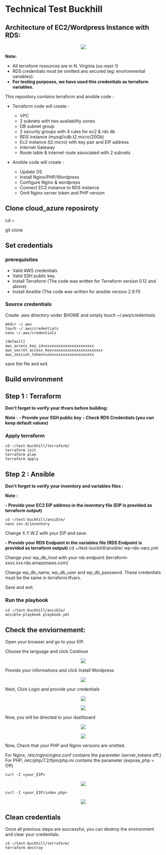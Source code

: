 # Technical Test Buckhill

## **Architecture of EC2/Wordpress Instance with RDS:**

<p align="center">
<img src="https://i.ibb.co/pLNYGG4/1.png" />
</p>

**Note:**

-	All terraform resources are in N. Virginia (us-east-1)
-	RDS credentials must be omitted ans secured (eg: environmental variables). 
- **For testing purposes, we have used this credentials as terraform variables.**

This repository contains terraform and ansible code : 
- Terraform code will create :
  - VPC 
  - 2 subnets with two availability zones
  - DB subnet group 
  - 2 security groups with 4 rules for ec2 & rds db
  - RDS instance (mysql/cdb.t2.micro/20Gb)
  - Ec2 instance (t2.micro) with key pair and EIP address
  - Internet Gateway
  - Route table & internet route associated with 2 subnets


- Ansible code will create :
  - Update OS
  - Install Nginx/PHP/Wordpress
  - Configure Nginx & wordpress 
  - Connect EC2 instance to RDS instance 
  - Omit Nginx server token and PHP version
 

## Clone cloud_azure reposiroty 

cd ~

git clone 

## Set credentials

### prerequisites 

- Valid AWS credentials
- Valid SSH public key.
- Install Terraform (The code was written for Terraform version 0.12 and above)
- Install Ansible (The code was written for ansible version 2.9.11)

### Source credentials 

Create .aws directory under $HOME and simply touch ~/.aws/credentials:

    mkdir ~/.aws
    touch ~/.aws/credentials
    nano ~/.aws/credentials

    [default]
    aws_access_key_id=xxxxxxxxxxxxxxxxxxxxxx
    aws_secret_access_key=xxxxxxxxxxxxxxxxxxxxxx
    aws_session_token=xxxxxxxxxxxxxxxxxxxxxx

save the file and exit.

## Build environment

## Step 1 : Terraform 

**Don't forget to verify your tfvars before building:**

**Note :**
**- Provide your SSH public key**
**- Check RDS Credentials (you can keep default values)**

### Apply terraform

    cd ~/test-buckhill/terraform/
    terraform init 
    terraform plan
    terraform apply

## Step 2 : Ansible 

**Don't forget to verify your inventory and variables files :**

**Note :**

**- Provide your EC2 EIP address in the inventory file (EIP is provided as terraform output)**

    cd ~/test-buckhill/ansible/
    nano inv.d/inventory

Change X.Y.W.Z with your EIP and save.

**- Provide your RDS Endpoint in the variables file (RDS Endpoint is provided as terraform output)**
    cd ~/test-buckhill/ansible/
    wp-rds-vars.yml


Change your wp_db_host with your rds endpoint (terraform-xxxx.xxx.rds.amazonaws.com)

Change wp_db_name, wp_db_user and wp_db_password. These credentials must be the same in terraform.tfvars.

Save and exit.

### Run the playbook

    cd ~/test-buckhill/ansible/
    ansible-playbook playbook.yml


## Check the enviornement:

Open your browser and go to your EIP.

Choose the language and click Continue 

<p align="center">
<img src="https://i.ibb.co/gv7JV9G/2.png" />
</p>


Provide your informations and click Install Wordpress 
<p align="center">
<img src="https://i.ibb.co/vx4R76D/3.png" />
</p>

Next, Click Login and provide your credentials

<p align="center">
<img src="https://i.ibb.co/L0rtfH1/4.png" />
</p>

<p align="center">
<img src="https://i.ibb.co/QrdJ1pR/5.png" />
</p>

Now, you will be directed to your dashboard 

<p align="center">
<img src="https://i.ibb.co/gDZ38sn/6.png" />
</p>

<p align="center">
<img src="https://i.ibb.co/MhDygtq/7.png" />
</p>

Now, Check that your PHP and Nginx versions are omitted.

For Nginx, /etc/nginx/nginx.conf contains the parameter (server_tokens  off;)
For PHP, /etc/php/7.2/fpm/php.ini contains the parameter (expose_php = Off)


    curl -I <your_EIP>

<p align="center">
<img src="https://i.ibb.co/fDYc6hM/8.png" />
</p>

    curl -I <your_EIP/index.php>

<p align="center">
<img src="https://i.ibb.co/d4nytmk/9.png" />
</p>



## Clean credentials
Once all previous steps are successful, you can destroy the environment and clear your credentials.

    cd ~/test-buckhill/terraform/
    terraform destroy 





